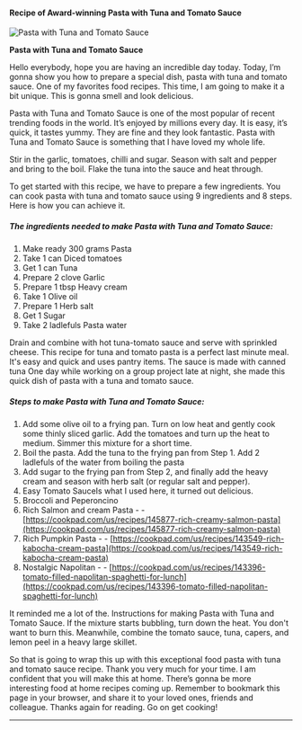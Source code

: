             

#### Recipe of Award-winning Pasta with Tuna and Tomato Sauce

![Pasta with Tuna and Tomato Sauce](https://img-global.cpcdn.com/recipes/6295297035599872/751x532cq70/pasta-with-tuna-and-tomato-sauce-recipe-main-photo.jpg)

**Pasta with Tuna and Tomato Sauce**

Hello everybody, hope you are having an incredible day today. Today, I’m gonna show you how to prepare a special dish, pasta with tuna and tomato sauce. One of my favorites food recipes. This time, I am going to make it a bit unique. This is gonna smell and look delicious.

Pasta with Tuna and Tomato Sauce is one of the most popular of recent trending foods in the world. It’s enjoyed by millions every day. It is easy, it’s quick, it tastes yummy. They are fine and they look fantastic. Pasta with Tuna and Tomato Sauce is something that I have loved my whole life.

Stir in the garlic, tomatoes, chilli and sugar. Season with salt and pepper and bring to the boil. Flake the tuna into the sauce and heat through.

To get started with this recipe, we have to prepare a few ingredients. You can cook pasta with tuna and tomato sauce using 9 ingredients and 8 steps. Here is how you can achieve it.

##### The ingredients needed to make Pasta with Tuna and Tomato Sauce:

1.  Make ready 300 grams Pasta
2.  Take 1 can Diced tomatoes
3.  Get 1 can Tuna
4.  Prepare 2 clove Garlic
5.  Prepare 1 tbsp Heavy cream
6.  Take 1 Olive oil
7.  Prepare 1 Herb salt
8.  Get 1 Sugar
9.  Take 2 ladlefuls Pasta water

Drain and combine with hot tuna-tomato sauce and serve with sprinkled cheese. This recipe for tuna and tomato pasta is a perfect last minute meal. It's easy and quick and uses pantry items. The sauce is made with canned tuna One day while working on a group project late at night, she made this quick dish of pasta with a tuna and tomato sauce.

##### Steps to make Pasta with Tuna and Tomato Sauce:

1.  Add some olive oil to a frying pan. Turn on low heat and gently cook some thinly sliced garlic. Add the tomatoes and turn up the heat to medium. Simmer this mixture for a short time.
2.  Boil the pasta. Add the tuna to the frying pan from Step 1. Add 2 ladlefuls of the water from boiling the pasta
3.  Add sugar to the frying pan from Step 2, and finally add the heavy cream and season with herb salt (or regular salt and pepper).
4.  Easy Tomato SauceIs what I used here, it turned out delicious.
5.  Broccoli and Peperoncino
6.  Rich Salmon and cream Pasta - - [https://cookpad.com/us/recipes/145877-rich-creamy-salmon-pasta](https://cookpad.com/us/recipes/145877-rich-creamy-salmon-pasta)
7.  Rich Pumpkin Pasta - - [https://cookpad.com/us/recipes/143549-rich-kabocha-cream-pasta](https://cookpad.com/us/recipes/143549-rich-kabocha-cream-pasta)
8.  Nostalgic Napolitan - - [https://cookpad.com/us/recipes/143396-tomato-filled-napolitan-spaghetti-for-lunch](https://cookpad.com/us/recipes/143396-tomato-filled-napolitan-spaghetti-for-lunch)

It reminded me a lot of the. Instructions for making Pasta with Tuna and Tomato Sauce. If the mixture starts bubbling, turn down the heat. You don't want to burn this. Meanwhile, combine the tomato sauce, tuna, capers, and lemon peel in a heavy large skillet.

So that is going to wrap this up with this exceptional food pasta with tuna and tomato sauce recipe. Thank you very much for your time. I am confident that you will make this at home. There’s gonna be more interesting food at home recipes coming up. Remember to bookmark this page in your browser, and share it to your loved ones, friends and colleague. Thanks again for reading. Go on get cooking!

* * *